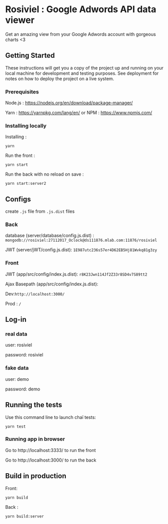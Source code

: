 # Rosiviel : Google Adwords API data viewer

Get an amazing view from your Google Adwords account with gorgeous charts <3

## Getting Started

These instructions will get you a copy of the project up and running on your local machine for development and testing purposes. See deployment for notes on how to deploy the project on a live system.

### Prerequisites

Node.js : https://nodejs.org/en/download/package-manager/

Yarn : https://yarnpkg.com/lang/en/
or NPM : https://www.npmjs.com/


### Installing locally

Installing :

`yarn`

Run the front :

`yarn start `


Run the back with no reload on save :

`yarn start:server2 `


## Configs

create `.js` file from `.js.dist` files

### Back

database (server/database/config.js.dist) : `mongodb://rosiviel:27112017_Oclock@ds111876.mlab.com:11876/rosiviel`

JWT (server/jWT/config.js.dist): `1E987utc236s57er4D62EB5Hj81Wvkq81g3zy`

### Front

JWT (app/src/config/index.js.dist): `r8K23Jwn114Jf2Z33r8SD4v7S89tt2`

Ajax Basepath (app/src/config/index.js.dist):

Dev:`http://localhost:3000/`

Prod : `/`


## Log-in

### real data
user: rosiviel

password: rosiviel

### fake data

user: demo

password: demo

## Running the tests

Use this command line to launch chaï tests:

`yarn test `

### Running app in browser

Go to http://localhost:3333/ to run the front

Go to http://localhost:3000/ to run the back


## Build in production

Front:

`yarn build`

Back :

`yarn build:server`
